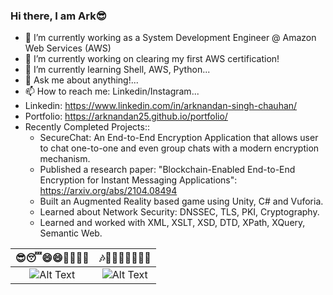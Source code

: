 ### Hi there, I am Ark😎

<!--
**arknandan25/arknandan25** is a ✨ _special_ ✨ repository because its `README.md` (this file) appears on your GitHub profile.-->

- 🔭 I’m currently working as a System Development Engineer @ Amazon Web Services (AWS)
- 🔭 I’m currently working on clearing my first AWS certification!
- 🌱 I’m currently learning Shell, AWS, Python...
- 💬 Ask me about anything!...
- 📫 How to reach me: Linkedin/Instagram...
- Linkedin: https://www.linkedin.com/in/arknandan-singh-chauhan/
- Portfolio: https://arknandan25.github.io/portfolio/
- Recently Completed Projects::
   * SecureChat: An End-to-End Encryption Application that allows user to chat one-to-one and even group chats with a modern encryption mechanism.
   * Published a research paper: "Blockchain-Enabled End-to-End Encryption for Instant Messaging Applications": https://arxiv.org/abs/2104.08494
   * Built an Augmented Reality based game using Unity, C# and Vuforia.
   * Learned about Network Security: DNSSEC, TLS, PKI, Cryptography.
   * Learned and worked with XML, XSLT, XSD, DTD, XPath, XQuery, Semantic Web.



<!--
![Alt Text](https://media.giphy.com/media/Y0b2MpUTfnrUa3jIM7/source.gif)

![Alt Text](https://media.giphy.com/media/dvsjHZc6P3oozpp9I4/giphy.gif)-->
<!--[![Watch the video](https://www.youtube.com/watch?v=j98id5L8LgA)-->

   😎😴😄😄🤙🤓🤩🤬         |  🎶👀🤩🥳🥳🤯🥶🤙
:-------------------------:|:-------------------------:
![Alt Text](https://media.giphy.com/media/Y0b2MpUTfnrUa3jIM7/source.gif)  |  ![Alt Text](https://media.giphy.com/media/dvsjHZc6P3oozpp9I4/giphy.gif)

<!-- 
Giphy page for more gifs; copy the source/social link into the readme.md as ![Alt Text](giphy_link)
https://giphy.com/search/coder
-->
